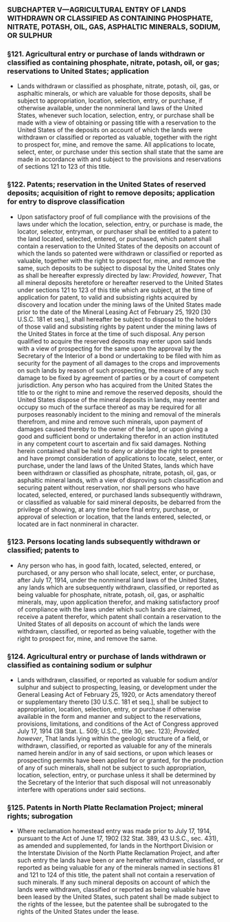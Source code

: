 ### SUBCHAPTER V—AGRICULTURAL ENTRY OF LANDS WITHDRAWN OR CLASSIFIED AS CONTAINING PHOSPHATE, NITRATE, POTASH, OIL, GAS, ASPHALTIC MINERALS, SODIUM, OR SULPHUR

### §121. Agricultural entry or purchase of lands withdrawn or classified as containing phosphate, nitrate, potash, oil, or gas; reservations to United States; application
* Lands withdrawn or classified as phosphate, nitrate, potash, oil, gas, or asphaltic minerals, or which are valuable for those deposits, shall be subject to appropriation, location, selection, entry, or purchase, if otherwise available, under the nonmineral land laws of the United States, whenever such location, selection, entry, or purchase shall be made with a view of obtaining or passing title with a reservation to the United States of the deposits on account of which the lands were withdrawn or classified or reported as valuable, together with the right to prospect for, mine, and remove the same. All applications to locate, select, enter, or purchase under this section shall state that the same are made in accordance with and subject to the provisions and reservations of sections 121 to 123 of this title.

### §122. Patents; reservation in the United States of reserved deposits; acquisition of right to remove deposits; application for entry to disprove classification
* Upon satisfactory proof of full compliance with the provisions of the laws under which the location, selection, entry, or purchase is made, the locator, selector, entryman, or purchaser shall be entitled to a patent to the land located, selected, entered, or purchased, which patent shall contain a reservation to the United States of the deposits on account of which the lands so patented were withdrawn or classified or reported as valuable, together with the right to prospect for, mine, and remove the same, such deposits to be subject to disposal by the United States only as shall be hereafter expressly directed by law: _Provided, however_, That all mineral deposits heretofore or hereafter reserved to the United States under sections 121 to 123 of this title which are subject, at the time of application for patent, to valid and subsisting rights acquired by discovery and location under the mining laws of the United States made prior to the date of the Mineral Leasing Act of February 25, 1920 [30 U.S.C. 181 et seq.], shall hereafter be subject to disposal to the holders of those valid and subsisting rights by patent under the mining laws of the United States in force at the time of such disposal. Any person qualified to acquire the reserved deposits may enter upon said lands with a view of prospecting for the same upon the approval by the Secretary of the Interior of a bond or undertaking to be filed with him as security for the payment of all damages to the crops and improvements on such lands by reason of such prospecting, the measure of any such damage to be fixed by agreement of parties or by a court of competent jurisdiction. Any person who has acquired from the United States the title to or the right to mine and remove the reserved deposits, should the United States dispose of the mineral deposits in lands, may reenter and occupy so much of the surface thereof as may be required for all purposes reasonably incident to the mining and removal of the minerals therefrom, and mine and remove such minerals, upon payment of damages caused thereby to the owner of the land, or upon giving a good and sufficient bond or undertaking therefor in an action instituted in any competent court to ascertain and fix said damages. Nothing herein contained shall be held to deny or abridge the right to present and have prompt consideration of applications to locate, select, enter, or purchase, under the land laws of the United States, lands which have been withdrawn or classified as phosphate, nitrate, potash, oil, gas, or asphaltic mineral lands, with a view of disproving such classification and securing patent without reservation, nor shall persons who have located, selected, entered, or purchased lands subsequently withdrawn, or classified as valuable for said mineral deposits, be debarred from the privilege of showing, at any time before final entry, purchase, or approval of selection or location, that the lands entered, selected, or located are in fact nonmineral in character.

### §123. Persons locating lands subsequently withdrawn or classified; patents to
* Any person who has, in good faith, located, selected, entered, or purchased, or any person who shall locate, select, enter, or purchase, after July 17, 1914, under the nonmineral land laws of the United States, any lands which are subsequently withdrawn, classified, or reported as being valuable for phosphate, nitrate, potash, oil, gas, or asphaltic minerals, may, upon application therefor, and making satisfactory proof of compliance with the laws under which such lands are claimed, receive a patent therefor, which patent shall contain a reservation to the United States of all deposits on account of which the lands were withdrawn, classified, or reported as being valuable, together with the right to prospect for, mine, and remove the same.

### §124. Agricultural entry or purchase of lands withdrawn or classified as containing sodium or sulphur
* Lands withdrawn, classified, or reported as valuable for sodium and/or sulphur and subject to prospecting, leasing, or development under the General Leasing Act of February 25, 1920, or Acts amendatory thereof or supplementary thereto [30 U.S.C. 181 et seq.], shall be subject to appropriation, location, selection, entry, or purchase if otherwise available in the form and manner and subject to the reservations, provisions, limitations, and conditions of the Act of Congress approved July 17, 1914 (38 Stat. L. 509; U.S.C., title 30, sec. 123); _Provided, however_, That lands lying within the geologic structure of a field, or withdrawn, classified, or reported as valuable for any of the minerals named herein and/or in any of said sections, or upon which leases or prospecting permits have been applied for or granted, for the production of any of such minerals, shall not be subject to such appropriation, location, selection, entry, or purchase unless it shall be determined by the Secretary of the Interior that such disposal will not unreasonably interfere with operations under said sections.

### §125. Patents in North Platte Reclamation Project; mineral rights; subrogation
* Where reclamation homestead entry was made prior to July 17, 1914, pursuant to the Act of June 17, 1902 (32 Stat. 389, 43 U.S.C., sec. 431), as amended and supplemented, for lands in the Northport Division or the Interstate Division of the North Platte Reclamation Project, and after such entry the lands have been or are hereafter withdrawn, classified, or reported as being valuable for any of the minerals named in sections 81 and 121 to 124 of this title, the patent shall not contain a reservation of such minerals. If any such mineral deposits on account of which the lands were withdrawn, classified or reported as being valuable have been leased by the United States, such patent shall be made subject to the rights of the lessee, but the patentee shall be subrogated to the rights of the United States under the lease.